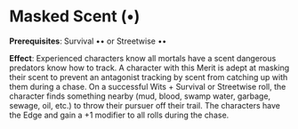 # Masked Scent (•) 
**Prerequisites**: Survival •• or Streetwise •• 

**Effect**: Experienced characters know all mortals have a scent dangerous predators know how to track. A character with this Merit is adept at masking their scent to prevent an antagonist tracking by scent from catching up with them during a chase. On a successful Wits + Survival or Streetwise roll, the character finds something nearby (mud, blood, swamp water, garbage, sewage, oil, etc.) to throw their pursuer off their trail. The characters have the Edge and gain a +1 modifier to all rolls during the chase.